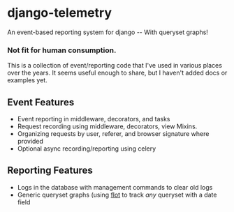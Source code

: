 django-telemetry
================
An event-based reporting system for django -- With queryset graphs!

### Not fit for human consumption.  
This is a collection of event/reporting code that I've used in various places over the years.  It seems useful enough to share, but I haven't added docs or examples yet.


## Event Features
* Event reporting in middleware, decorators, and tasks
* Request recording using middleware, decorators, view Mixins.
* Organizing requests by user, referer, and browser signature where provided
* Optional async recording/reporting using celery

## Reporting Features
* Logs in the database with management commands to clear old logs
* Generic queryset graphs (using [flot](http://flotcharts.org) to track _any_ queryset with a date field

